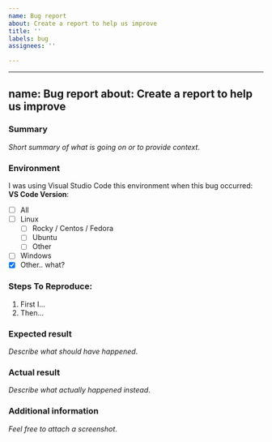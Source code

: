 ```yaml
---
name: Bug report
about: Create a report to help us improve
title: ''
labels: bug
assignees: ''

---
```


---
name: Bug report
about: Create a report to help us improve
---

### Summary

_Short summary of what is going on or to provide context_.

### Environment

I was using Visual Studio Code this environment when this bug occurred:
**VS Code Version**: 

 - [ ] All
 - [ ] Linux
    - [ ] Rocky / Centos / Fedora
    - [ ] Ubuntu
    - [ ] Other
 - [ ] Windows
 - [X] Other.. what?

### Steps To Reproduce:

1.  First I...
2.  Then...

### Expected result

_Describe what should have happened_.

### Actual result

_Describe what actually happened instead_.

### Additional information

_Feel free to attach a screenshot_.

<!-- In VS Code select "Help" > "About", then click on "Copy" and paste the text here -->

